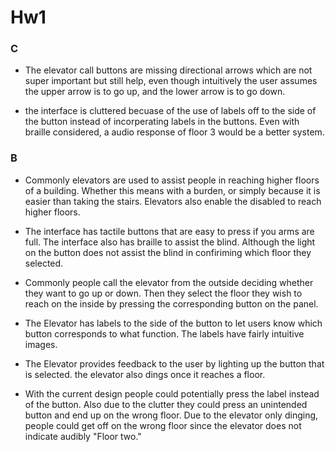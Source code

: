 # Hw1

### C

- The elevator call buttons are missing directional arrows which are not super important but still help, even though intuitively the user assumes the upper arrow is to go up, and the lower arrow is to go down.

- the interface is cluttered becuase of the use of labels off to the side of the button instead of incorperating labels in the buttons. Even with braille considered, a audio response of floor 3 would be a better system.

### B

- Commonly elevators are used to assist people in reaching higher floors of a building. Whether this means with a burden, or simply because it is easier than taking the stairs. Elevators also enable the disabled to reach higher floors.

- The interface has tactile buttons that are easy to press if you arms are full. The interface also has braille to assist the blind. Although the light on the button does not assist the blind in confiriming which floor they selected.

- Commonly people call the elevator from the outside deciding whether they want to go up or down. Then they select the floor they wish to reach on the inside by pressing the corresponding button on the panel.

- The Elevator has labels to the side of the button to let users know which button corresponds to what function. The labels have fairly intuitive images.

- The Elevator provides feedback to the user by lighting up the button that is selected. the elevator also dings once it reaches a floor.

- With the current design people could potentially press the label instead of the button. Also due to the clutter they could press an unintended button and end up on the wrong floor. Due to the elevator only dinging, people could get off on the wrong floor since the elevator does not indicate audibly "Floor two."
